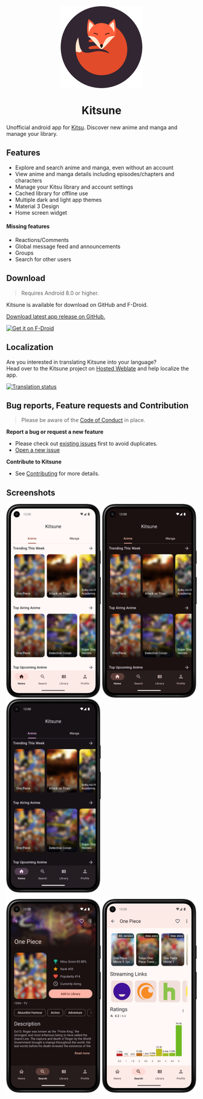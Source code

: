<div align="center">
<img src="./media/kitsune-logo.svg">
<h1>Kitsune</h1>
</div>

Unofficial android app for [Kitsu](https://kitsu.app). Discover new anime and manga and manage your library.

## Features
- Explore and search anime and manga, even without an account
- View anime and manga details including episodes/chapters and characters
- Manage your Kitsu library and account settings
- Cached library for offline use
- Multiple dark and light app themes
- Material 3 Design
- Home screen widget

#### Missing features
- Reactions/Comments
- Global message feed and announcements
- Groups
- Search for other users

## Download
> Requires Android 8.0 or higher.

Kitsune is available for download on GitHub and F-Droid.

[Download latest app release on GitHub.](https://github.com/Drumber/Kitsune/releases/latest)

[<img src="https://fdroid.gitlab.io/artwork/badge/get-it-on.png" alt="Get it on F-Droid" height="75">](https://f-droid.org/packages/io.github.drumber.kitsune/)

## Localization
Are you interested in translating Kitsune into your language?  
Head over to the Kitsune project on [Hosted Weblate](https://hosted.weblate.org/engage/kitsune/) and help localize the app.

[![Translation status](https://hosted.weblate.org/widget/kitsune/multi-auto.svg)](https://hosted.weblate.org/engage/kitsune/)

## Bug reports, Feature requests and Contribution
> Please be aware of the [Code of Conduct](CODE_OF_CONDUCT.md) in place.

**Report a bug or request a new feature**
- Please check out [existing issues](https://github.com/Drumber/Kitsune/issues?q=is%3Aissue) first to avoid duplicates.
- [Open a new issue](https://github.com/Drumber/Kitsune/issues/new/choose)

**Contribute to Kitsune**
- See [Contributing](CONTRIBUTING.md) for more details.

## Screenshots
<img src="./media/light_home_screen_framed.png" width="250"> <img src="./media/dark_home_screen_framed.png" width="250"> <img src="./media/dark_purple_home_screen_framed.png" width="250">

<img src="./media/dark_details_screen_framed.png" width="250"> <img src="./media/light_details_ratings_screen_framed.png" width="250">
